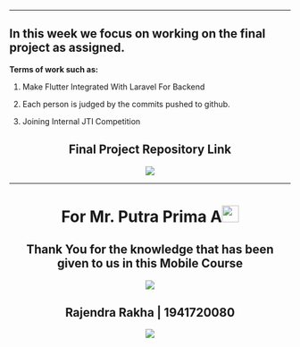 
---

## In this week we focus on working on the final project as assigned.

**Terms of work such as:**

1. Make Flutter Integrated With Laravel For Backend

2. Each person is judged by the commits pushed to github.

3. Joining Internal JTI Competition 

<h2 align="center">Final Project Repository Link</h2>

<p align="center"> 
<a href="https://github.com/ArJ-Group/EXPLORE-BROMO-APPS.git" target="_blank"> 
  <img src="https://img.shields.io/badge/github-100000?style=for-the-badge&logo=github&logoColor=FFF">
</a>
</p>


---

<h1 align="center">For Mr. Putra Prima A<img src="https://raw.githubusercontent.com/MartinHeinz/MartinHeinz/master/wave.gif" width="30px"></h1>

<h2 align="center">Thank You for the knowledge that has been given to us in this Mobile Course</h2>

<p align="center">
<a href="https://github.com/siubie">
  <img width="auto" src="https://user-images.githubusercontent.com/75615789/147627102-a9764eb5-f2d9-4aa0-9bc7-96d5e40c81bd.gif" height="auto"/>
  </a>



<h2 align="center">Rajendra Rakha | 1941720080</h2>

<p align="center"> 
<a href="https://github.com/rjndrkha" target="_blank"> 
  <img src="https://img.shields.io/badge/github-100000?style=for-the-badge&logo=github&logoColor=FFF">
</a>
</p>
